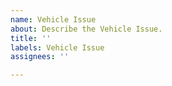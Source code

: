 ```yaml
---
name: Vehicle Issue
about: Describe the Vehicle Issue.
title: ''
labels: Vehicle Issue
assignees: ''

---
```



